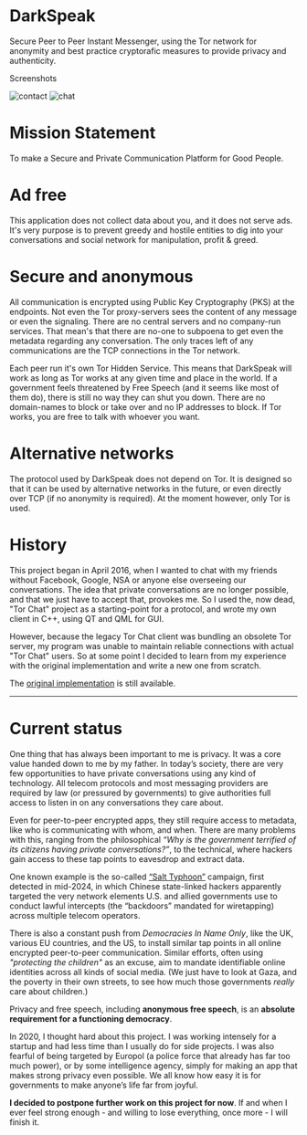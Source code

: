# DarkSpeak

Secure Peer to Peer Instant Messenger, using the Tor network for anonymity and best practice cryptorafic measures to provide privacy and authenticity.

Screenshots

![contact](screenshots/ds_chat.jpeg) ![chat](screenshots/ds_contact.jpeg)

# Mission Statement

To make a Secure and Private Communication Platform for Good People.

# Ad free

This application does not collect data about you, and it does not serve ads. It's very purpose is to prevent greedy and hostile entities to dig into your conversations and social network for manipulation, profit & greed.

# Secure and anonymous

All communication is encrypted using Public Key Cryptography (PKS) at the endpoints. Not even the Tor proxy-servers sees the content of any message or even the signaling. There are no central servers and no company-run services. That mean's that there are no-one to subpoena to get even the metadata regarding any conversation. The only traces left of any communications are the TCP connections in the Tor network.

Each peer run it's own Tor Hidden Service. This means that DarkSpeak will work as long as Tor works at any given time and place in the world. If a government feels threatened by Free Speech (and it seems like most of them do), there is still no way they can shut you down. There are no domain-names to block or take over and no IP addresses to block. If Tor works, you are free to talk with whoever you want.

# Alternative networks

The protocol used by DarkSpeak does not depend on Tor. It is designed so that it can be used by alternative networks in the future, or even directly over TCP (if no anonymity is required). At the moment however, only Tor is used.

# History

This project began in April 2016, when I wanted to chat with my friends without Facebook, Google, NSA or anyone else overseeing our conversations. The idea that private conversations are no longer possible, and that we just have to accept that, provokes me. So I used the, now dead, "Tor Chat" project as a starting-point for a protocol, and wrote my own client in C++, using QT and QML for GUI.

However, because the legacy Tor Chat client was bundling an obsolete Tor server, my program was unable to maintain reliable connections with actual "Tor Chat" users. So at some point I decided to learn from my experience with the original implementation and write a new one from scratch.

The [original implementation](https://github.com/jgaa/darkspeak/tree/original-impl-torchat-prot) is still available.

---
# Current status

One thing that has always been important to me is privacy. It was a core value handed down to me by my father. In today’s society, there are very few opportunities to have private conversations using any kind of technology. All telecom protocols and most messaging providers are required by law (or pressured by governments) to give authorities full access to listen in on any conversations they care about.

Even for peer-to-peer encrypted apps, they still require access to metadata, like who is communicating with whom, and when. There are many problems with this, ranging from the philosophical *“Why is the government terrified of its citizens having private conversations?”*, to the technical, where hackers gain access to these tap points to eavesdrop and extract data.

One known example is the so-called [“Salt Typhoon”](https://en.wikipedia.org/wiki/Salt_Typhoon) campaign, first detected in mid-2024, in which Chinese state-linked hackers apparently targeted the very network elements U.S. and allied governments use to conduct lawful intercepts (the “backdoors” mandated for wiretapping) across multiple telecom operators.

There is also a constant push from *Democracies In Name Only*, like the UK, various EU countries, and the US, to install similar tap points in all online encrypted peer-to-peer communication. Similar efforts, often using *"protecting the children"* as an excuse, aim to mandate identifiable online identities across all kinds of social media. (We just have to look at Gaza, and the poverty in their own streets, to see how much those governments *really* care about children.)

Privacy and free speech, including **anonymous free speech**, is an **absolute requirement for a functioning democracy**.

In 2020, I thought hard about this project. I was working intensely for a startup and had less time than I usually do for side projects. I was also fearful of being targeted by Europol (a police force that already has far too much power), or by some intelligence agency, simply for making an app that makes strong privacy even possible. We all know how easy it is for governments to make anyone’s life far from joyful.

**I decided to postpone further work on this project for now**. If and when I ever feel strong enough - and willing to lose everything, once more - I will finish it.
